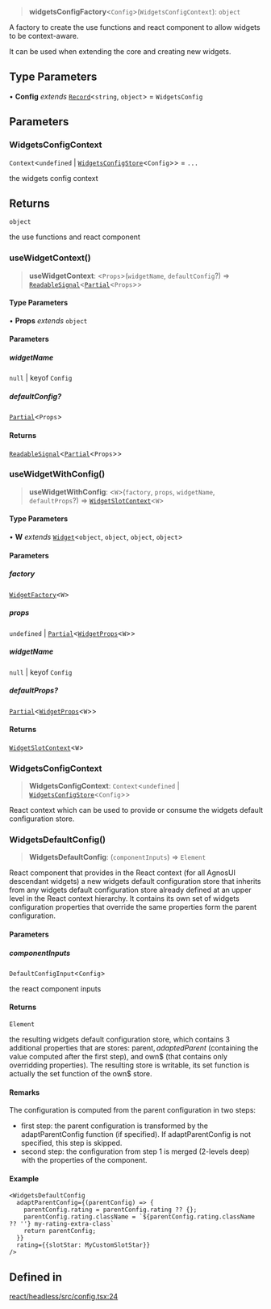 > **widgetsConfigFactory**\<`Config`\>(`WidgetsConfigContext`): `object`

A factory to create the use functions and react component to allow widgets to be context-aware.

It can be used when extending the core and creating new widgets.

## Type Parameters

• **Config** *extends* [`Record`](https://www.typescriptlang.org/docs/handbook/utility-types.html#recordkeys-type)\<`string`, `object`\> = `WidgetsConfig`

## Parameters

### WidgetsConfigContext

`Context`\<`undefined` \| [`WidgetsConfigStore`](../type-aliases/WidgetsConfigStore.md)\<`Config`\>\> = `...`

the widgets config context

## Returns

`object`

the use functions and react component

### useWidgetContext()

> **useWidgetContext**: \<`Props`\>(`widgetName`, `defaultConfig`?) => [`ReadableSignal`](https://amadeusitgroup.github.io/tansu/interfaces/ReadableSignal.html)\<[`Partial`](https://www.typescriptlang.org/docs/handbook/utility-types.html#partialtype)\<`Props`\>\>

#### Type Parameters

• **Props** *extends* `object`

#### Parameters

##### widgetName

`null` | keyof `Config`

##### defaultConfig?

[`Partial`](https://www.typescriptlang.org/docs/handbook/utility-types.html#partialtype)\<`Props`\>

#### Returns

[`ReadableSignal`](https://amadeusitgroup.github.io/tansu/interfaces/ReadableSignal.html)\<[`Partial`](https://www.typescriptlang.org/docs/handbook/utility-types.html#partialtype)\<`Props`\>\>

### useWidgetWithConfig()

> **useWidgetWithConfig**: \<`W`\>(`factory`, `props`, `widgetName`, `defaultProps`?) => [`WidgetSlotContext`](../interfaces/WidgetSlotContext.md)\<`W`\>

#### Type Parameters

• **W** *extends* [`Widget`](../interfaces/Widget.md)\<`object`, `object`, `object`, `object`\>

#### Parameters

##### factory

[`WidgetFactory`](../type-aliases/WidgetFactory.md)\<`W`\>

##### props

`undefined` | [`Partial`](https://www.typescriptlang.org/docs/handbook/utility-types.html#partialtype)\<[`WidgetProps`](../type-aliases/WidgetProps.md)\<`W`\>\>

##### widgetName

`null` | keyof `Config`

##### defaultProps?

[`Partial`](https://www.typescriptlang.org/docs/handbook/utility-types.html#partialtype)\<[`WidgetProps`](../type-aliases/WidgetProps.md)\<`W`\>\>

#### Returns

[`WidgetSlotContext`](../interfaces/WidgetSlotContext.md)\<`W`\>

### WidgetsConfigContext

> **WidgetsConfigContext**: `Context`\<`undefined` \| [`WidgetsConfigStore`](../type-aliases/WidgetsConfigStore.md)\<`Config`\>\>

React context which can be used to provide or consume the widgets default configuration store.

### WidgetsDefaultConfig()

> **WidgetsDefaultConfig**: (`componentInputs`) => `Element`

React component that provides in the React context (for all AgnosUI descendant widgets) a new widgets default configuration
store that inherits from any widgets default configuration store already defined at an upper level in the React context hierarchy.
It contains its own set of widgets configuration properties that override the same properties form the parent configuration.

#### Parameters

##### componentInputs

`DefaultConfigInput`\<`Config`\>

the react component inputs

#### Returns

`Element`

the resulting widgets default configuration store, which contains 3 additional properties that are stores:
parent$, adaptedParent$ (containing the value computed after the first step), and own$ (that contains only overridding properties).
The resulting store is writable, its set function is actually the set function of the own$ store.

#### Remarks

The configuration is computed from the parent configuration in two steps:
- first step: the parent configuration is transformed by the adaptParentConfig function (if specified).
If adaptParentConfig is not specified, this step is skipped.
- second step: the configuration from step 1 is merged (2-levels deep) with the properties of the component.

#### Example

```tsx
<WidgetsDefaultConfig
  adaptParentConfig={(parentConfig) => {
    parentConfig.rating = parentConfig.rating ?? {};
    parentConfig.rating.className = `${parentConfig.rating.className ?? ''} my-rating-extra-class`
    return parentConfig;
  }}
  rating={{slotStar: MyCustomSlotStar}}
/>
```

## Defined in

[react/headless/src/config.tsx:24](https://github.com/AmadeusITGroup/AgnosUI/blob/8a8a9a4dc1d3ff264f45110dad1a1504679fe336/react/headless/src/config.tsx#L24)
